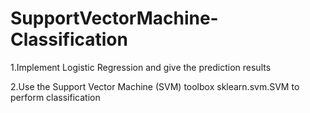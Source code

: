 # SupportVectorMachine-Classification

1.Implement Logistic Regression and give the prediction results

2.Use the Support Vector Machine (SVM) toolbox sklearn.svm.SVM to perform classification
